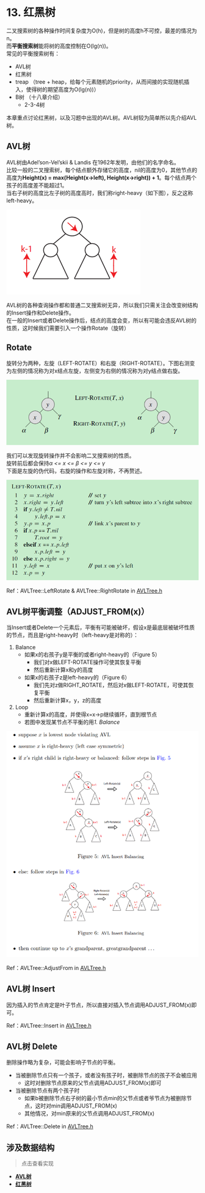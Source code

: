 # 13. 红黑树

二叉搜索树的各种操作时间复杂度为O(h)，但是树的高度h不可控，最差的情况为n。  
而**平衡搜索树**能将树的高度控制在O(lg(n))。  
常见的平衡搜索树有：  
* AVL树
* 红黑树
* treap （tree + heap，给每个元素随机的priority，从而间接的实现随机插入，使得树的期望高度为O(lg(n))）
* B树 （十八章介绍）
    * 2-3-4树

本章重点讨论红黑树，以及习题中出现的AVL树。AVL树较为简单所以先介绍AVL树。

## AVL树

AVL树由Adel’son-Vel’skii & Landis 在1962年发明，由他们的名字命名。  
比较一般的二叉搜索树，每个结点额外存储它的高度，nil的高度为0，其他节点的高度为**Height(x) = max(Height(x->left), Height(x->right)) + 1**。每个结点两个孩子的高度差不能超过1。  
当右子树的高度比左子树的高度高时，我们称right-heavy（如下图），反之这称left-heavy。

![AVL树](/.res/13_AVL.PNG)  

AVL树的各种查询操作都和普通二叉搜索树无异，所以我们只需关注会改变树结构的Insert操作和Delete操作。  
在一般的Insert或者Delete操作后，结点的高度会变，所以有可能会违反AVL树的性质，这时候我们需要引入一个操作Rotate（旋转）

## Rotate

旋转分为两种，左旋（LEFT-ROTATE）和右旋（RIGHT-ROTATE）。下图右测变为左侧的情况称为对x结点左旋，左侧变为右侧的情况称为对y结点做右旋。

![Rotate](/.res/13_2.PNG)  

我们可以发现旋转操作并不会影响二叉搜索树的性质。  
旋转前后都会保持*α <= x <= β <= y <= γ*  
下面是左旋的伪代码，右旋的操作和左旋对称，不再赘述。

![Rotate](/.res/13_LEFT_ROTATE.PNG)  

Ref：AVLTree::LeftRotate & AVLTree::RightRotate in [AVLTree.h](/Code/Thinkings/T-13-3-AVLTree/AVLTree.h)

## AVL树平衡调整（ADJUST_FROM(x)）

当Insert或者Delete一个元素后，平衡有可能被破坏，假设x是最底层被破坏性质的节点，而且是right-heavy时（left-heavy是对称的）：  
1. Balance
    * 如果x的右孩子y是平衡的或者right-heavy的（Figure 5）
        * 我们对x做LEFT-ROTATE操作可使其恢复平衡
        * 然后重新计算x和y的高度
    * 如果x的右孩子z是left-heavy的（Figure 6）
        * 我们先对z做RIGHT_ROTATE，然后对x做LEFT-ROTATE，可使其恢复平衡
        * 然后重新计算x，y，z的高度
2. Loop
    * 重新计算x的高度，并使得x=x->p继续循环，直到根节点
    * 若图中发现某节点不平衡的用*1. Balance*

![AVL树](/.res/13_AVL_ADJUST.PNG)  

Ref：AVLTree::AdjustFrom in [AVLTree.h](/Code/Thinkings/T-13-3-AVLTree/AVLTree.h)

## AVL树 Insert

因为插入的节点肯定是叶子节点，所以直接对插入节点调用ADJUST_FROM(x)即可。

Ref：AVLTree::Insert in [AVLTree.h](/Code/Thinkings/T-13-3-AVLTree/AVLTree.h)

## AVL树 Delete

删除操作略为复杂，可能会影响子节点的平衡。  
* 当被删除节点只有一个孩子，或者没有孩子时，被删除节点的孩子不会被应用
    * 这时对删除节点原来的父节点调用ADJUST_FROM(x)即可
* 当被删除节点有两个孩子时
    * 如果b被删除节点右子树的最小节点min的父节点或者爷节点为被删除节点，这时对min调用ADJUST_FROM(x)
    * 其他情况，对min原来的父节点调用ADJUST_FROM(x)

Ref：AVLTree::Delete in [AVLTree.h](/Code/Thinkings/T-13-3-AVLTree/AVLTree.h)


## 涉及数据结构
> 点击查看实现
+ **[AVL树](/Code/Thinkings/T-13-3-AVLTree/AVLTree.h)** 
+ **[红黑树](/Code/Algorithms/A-13-0-RedBlackTree/RedBlackTree.h)** 
